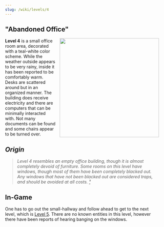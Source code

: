 ```yaml
---
slug: /wiki/levels/4
---
```


## "Abandoned Office"
<div style="float:right; margin: 0px 0px 10px 10px">
 <img align="right" width="325" src="/assets/lv4.png"/>
</div>

**Level 4** is a small office room area, decorated with a teal-white color scheme. While the weather outside appears to be very rainy, inside it has been reported to be comfortably warm. Desks are scattered around but in an organized manner. The building does receive electricity and there are computers that can be minimally interacted with. Not many documents can be found and some chairs appear to be turned over.


## *Origin*
> *Level 4 resembles an empty office building, though it is almost completely devoid of furniture. Some rooms on this level have windows, though most of them have been completely blacked out. Any windows that have not been blacked out are considered traps, and should be avoided at all costs. [¹]*


[¹]: https://backrooms-wiki.wikidot.com/level-4



## In-Game
One has to go out the small-hallway and follow ahead to get to the next level, which is [Level 5](/wiki/levels/5). There are no known entities in this level, however there have been reports of hearing banging on the windows.